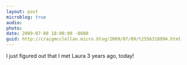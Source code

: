 ```yaml
---
layout: post
microblog: true
audio: 
photo: 
date: 2009-07-08 18:00:00 -0600
guid: http://craigmcclellan.micro.blog/2009/07/09/t2556318994.html
---
```

I just figured out that I met Laura 3 years ago, today!
